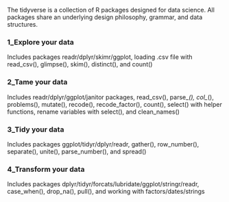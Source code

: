 The tidyverse is a collection of R packages designed for data science. All packages share an underlying design philosophy, grammar, and data structures.

### 1_Explore your data
Includes packages readr/dplyr/skimr/ggplot, loading .csv file with read_csv(), glimpse(), skim(), distinct(), and count() 

### 2_Tame your data
Includes readr/dplyr/ggplot/janitor packages, read_csv(), parse_*(), col_*(), problems(), mutate(), recode(), recode_factor(), count(), select() with helper functions, rename variables with select(), and clean_names()

### 3_Tidy your data
Includes packages ggplot/tidyr/dplyr/readr, gather(), row_number(), separate(), unite(),  parse_number(), and spread()

### 4_Transform your data
Includes packages dplyr/tidyr/forcats/lubridate/ggplot/stringr/readr, case_when(), drop_na(), pull(), and working with factors/dates/strings